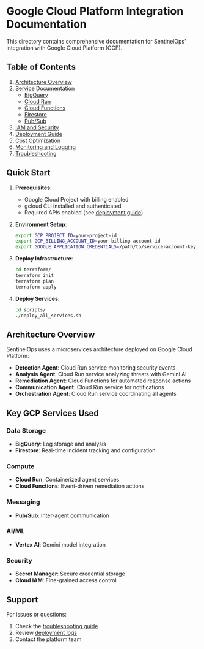 # Google Cloud Platform Integration Documentation

This directory contains comprehensive documentation for SentinelOps' integration with Google Cloud Platform (GCP).

## Table of Contents

1. [Architecture Overview](./architecture.md)
2. [Service Documentation](./services/)
   - [BigQuery](./services/bigquery.md)
   - [Cloud Run](./services/cloud-run.md)
   - [Cloud Functions](./services/cloud-functions.md)
   - [Firestore](./services/firestore.md)
   - [Pub/Sub](./services/pubsub.md)
3. [IAM and Security](./iam-permissions.md)
4. [Deployment Guide](./deployment.md)
5. [Cost Optimization](./cost-optimization.md)
6. [Monitoring and Logging](./monitoring.md)
7. [Troubleshooting](./troubleshooting.md)

## Quick Start

1. **Prerequisites**:
   - Google Cloud Project with billing enabled
   - gcloud CLI installed and authenticated
   - Required APIs enabled (see [deployment guide](./deployment.md))

2. **Environment Setup**:
   ```bash
   export GCP_PROJECT_ID=your-project-id
   export GCP_BILLING_ACCOUNT_ID=your-billing-account-id
   export GOOGLE_APPLICATION_CREDENTIALS=/path/to/service-account-key.json
   ```

3. **Deploy Infrastructure**:
   ```bash
   cd terraform/
   terraform init
   terraform plan
   terraform apply
   ```

4. **Deploy Services**:
   ```bash
   cd scripts/
   ./deploy_all_services.sh
   ```

## Architecture Overview

SentinelOps uses a microservices architecture deployed on Google Cloud Platform:

- **Detection Agent**: Cloud Run service monitoring security events
- **Analysis Agent**: Cloud Run service analyzing threats with Gemini AI
- **Remediation Agent**: Cloud Functions for automated response actions
- **Communication Agent**: Cloud Run service for notifications
- **Orchestration Agent**: Cloud Run service coordinating all agents

## Key GCP Services Used

### Data Storage
- **BigQuery**: Log storage and analysis
- **Firestore**: Real-time incident tracking and configuration

### Compute
- **Cloud Run**: Containerized agent services
- **Cloud Functions**: Event-driven remediation actions

### Messaging
- **Pub/Sub**: Inter-agent communication

### AI/ML
- **Vertex AI**: Gemini model integration

### Security
- **Secret Manager**: Secure credential storage
- **Cloud IAM**: Fine-grained access control

## Support

For issues or questions:
1. Check the [troubleshooting guide](./troubleshooting.md)
2. Review [deployment logs](./deployment.md#logging)
3. Contact the platform team

